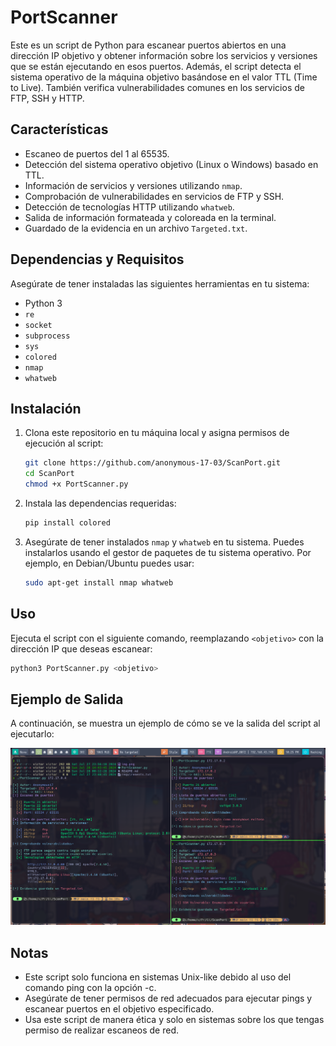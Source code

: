# PortScanner

Este es un script de Python para escanear puertos abiertos en una dirección IP objetivo y obtener información sobre los servicios y versiones que se están ejecutando en esos puertos. Además, el script detecta el sistema operativo de la máquina objetivo basándose en el valor TTL (Time to Live). También verifica vulnerabilidades comunes en los servicios de FTP, SSH y HTTP.

## Características

- Escaneo de puertos del 1 al 65535.
- Detección del sistema operativo objetivo (Linux o Windows) basado en TTL.
- Información de servicios y versiones utilizando `nmap`.
- Comprobación de vulnerabilidades en servicios de FTP y SSH.
- Detección de tecnologías HTTP utilizando `whatweb`.
- Salida de información formateada y coloreada en la terminal.
- Guardado de la evidencia en un archivo `Targeted.txt`.

## Dependencias y Requisitos

Asegúrate de tener instaladas las siguientes herramientas en tu sistema:

- Python 3
- `re`
- `socket`
- `subprocess`
- `sys`
- `colored`
- `nmap`
- `whatweb`

## Instalación

1. Clona este repositorio en tu máquina local y asigna permisos de ejecución al script:

    ```bash
    git clone https://github.com/anonymous-17-03/ScanPort.git
    cd ScanPort
    chmod +x PortScanner.py
    ```

2. Instala las dependencias requeridas:

    ```bash
    pip install colored
    ```

3. Asegúrate de tener instalados `nmap` y `whatweb` en tu sistema. Puedes instalarlos usando el gestor de paquetes de tu sistema operativo. Por ejemplo, en Debian/Ubuntu puedes usar:

    ```bash
    sudo apt-get install nmap whatweb
    ```

## Uso

Ejecuta el script con el siguiente comando, reemplazando `<objetivo>` con la dirección IP que deseas escanear:

```bash
python3 PortScanner.py <objetivo>
```

## Ejemplo de Salida

A continuación, se muestra un ejemplo de cómo se ve la salida del script al ejecutarlo:

![Resultado con nmap](img.png)

## Notas

- Este script solo funciona en sistemas Unix-like debido al uso del comando ping con la opción -c.
- Asegúrate de tener permisos de red adecuados para ejecutar pings y escanear puertos en el objetivo especificado.
- Usa este script de manera ética y solo en sistemas sobre los que tengas permiso de realizar escaneos de red.
